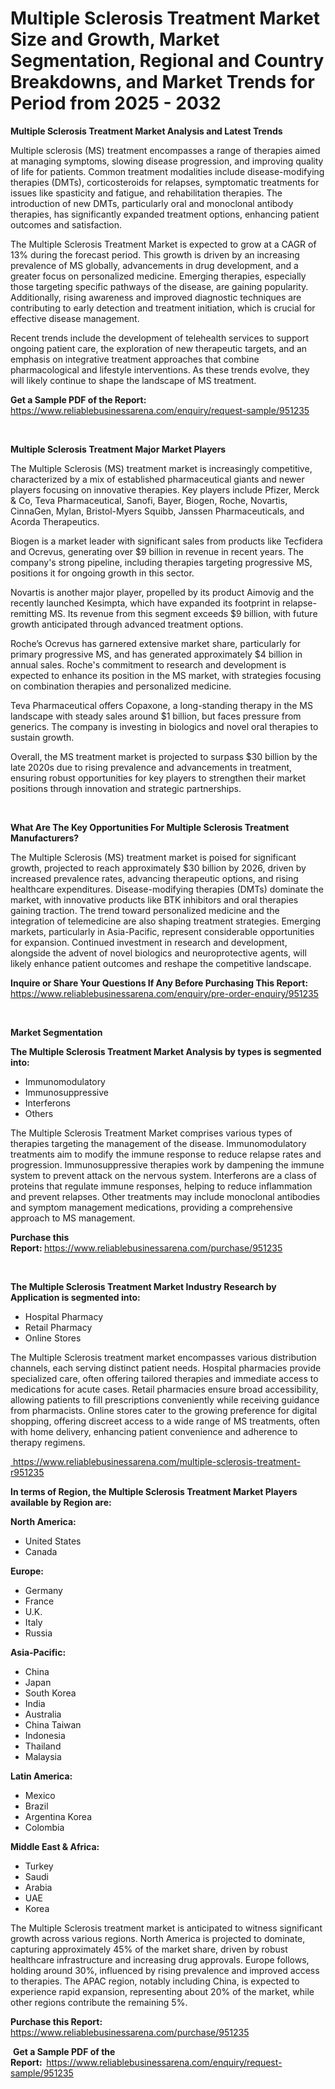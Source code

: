 <p><h1>Multiple Sclerosis Treatment Market Size and Growth, Market Segmentation, Regional and Country Breakdowns, and Market Trends for Period from 2025 -  2032</h1></p><p><strong>Multiple Sclerosis Treatment Market Analysis and Latest Trends</strong></p>
<p><p>Multiple sclerosis (MS) treatment encompasses a range of therapies aimed at managing symptoms, slowing disease progression, and improving quality of life for patients. Common treatment modalities include disease-modifying therapies (DMTs), corticosteroids for relapses, symptomatic treatments for issues like spasticity and fatigue, and rehabilitation therapies. The introduction of new DMTs, particularly oral and monoclonal antibody therapies, has significantly expanded treatment options, enhancing patient outcomes and satisfaction.</p><p>The Multiple Sclerosis Treatment Market is expected to grow at a CAGR of 13% during the forecast period. This growth is driven by an increasing prevalence of MS globally, advancements in drug development, and a greater focus on personalized medicine. Emerging therapies, especially those targeting specific pathways of the disease, are gaining popularity. Additionally, rising awareness and improved diagnostic techniques are contributing to early detection and treatment initiation, which is crucial for effective disease management.</p><p>Recent trends include the development of telehealth services to support ongoing patient care, the exploration of new therapeutic targets, and an emphasis on integrative treatment approaches that combine pharmacological and lifestyle interventions. As these trends evolve, they will likely continue to shape the landscape of MS treatment.</p></p>
<p><strong>Get a Sample PDF of the Report:&nbsp;</strong> <a href="https://www.reliablebusinessarena.com/enquiry/request-sample/951235?utm_campaign=2728&utm_medium=2&utm_source=Github&utm_content=ia&utm_term=17042025&utm_id=multiple-sclerosis-treatment">https://www.reliablebusinessarena.com/enquiry/request-sample/951235</a></p>
<p>&nbsp;</p>
<p><strong>Multiple Sclerosis Treatment Major Market Players</strong></p>
<p><p>The Multiple Sclerosis (MS) treatment market is increasingly competitive, characterized by a mix of established pharmaceutical giants and newer players focusing on innovative therapies. Key players include Pfizer, Merck & Co, Teva Pharmaceutical, Sanofi, Bayer, Biogen, Roche, Novartis, CinnaGen, Mylan, Bristol-Myers Squibb, Janssen Pharmaceuticals, and Acorda Therapeutics.</p><p>Biogen is a market leader with significant sales from products like Tecfidera and Ocrevus, generating over $9 billion in revenue in recent years. The company's strong pipeline, including therapies targeting progressive MS, positions it for ongoing growth in this sector.</p><p>Novartis is another major player, propelled by its product Aimovig and the recently launched Kesimpta, which have expanded its footprint in relapse-remitting MS. Its revenue from this segment exceeds $9 billion, with future growth anticipated through advanced treatment options.</p><p>Roche’s Ocrevus has garnered extensive market share, particularly for primary progressive MS, and has generated approximately $4 billion in annual sales. Roche's commitment to research and development is expected to enhance its position in the MS market, with strategies focusing on combination therapies and personalized medicine.</p><p>Teva Pharmaceutical offers Copaxone, a long-standing therapy in the MS landscape with steady sales around $1 billion, but faces pressure from generics. The company is investing in biologics and novel oral therapies to sustain growth.</p><p>Overall, the MS treatment market is projected to surpass $30 billion by the late 2020s due to rising prevalence and advancements in treatment, ensuring robust opportunities for key players to strengthen their market positions through innovation and strategic partnerships.</p></p>
<p>&nbsp;</p>
<p><strong>What Are The Key Opportunities For Multiple Sclerosis Treatment Manufacturers?</strong></p>
<p><p>The Multiple Sclerosis (MS) treatment market is poised for significant growth, projected to reach approximately $30 billion by 2026, driven by increased prevalence rates, advancing therapeutic options, and rising healthcare expenditures. Disease-modifying therapies (DMTs) dominate the market, with innovative products like BTK inhibitors and oral therapies gaining traction. The trend toward personalized medicine and the integration of telemedicine are also shaping treatment strategies. Emerging markets, particularly in Asia-Pacific, represent considerable opportunities for expansion. Continued investment in research and development, alongside the advent of novel biologics and neuroprotective agents, will likely enhance patient outcomes and reshape the competitive landscape.</p></p>
<p><strong>Inquire or Share Your Questions If Any Before Purchasing This Report:</strong> <a href="https://www.reliablebusinessarena.com/enquiry/pre-order-enquiry/951235?utm_campaign=2728&utm_medium=2&utm_source=Github&utm_content=ia&utm_term=17042025&utm_id=multiple-sclerosis-treatment">https://www.reliablebusinessarena.com/enquiry/pre-order-enquiry/951235</a></p>
<p>&nbsp;</p>
<p><strong>Market Segmentation</strong></p>
<p><strong>The Multiple Sclerosis Treatment Market Analysis by types is segmented into:</strong></p>
<p><ul><li>Immunomodulatory</li><li>Immunosuppressive</li><li>Interferons</li><li>Others</li></ul></p>
<p><p>The Multiple Sclerosis Treatment Market comprises various types of therapies targeting the management of the disease. Immunomodulatory treatments aim to modify the immune response to reduce relapse rates and progression. Immunosuppressive therapies work by dampening the immune system to prevent attack on the nervous system. Interferons are a class of proteins that regulate immune responses, helping to reduce inflammation and prevent relapses. Other treatments may include monoclonal antibodies and symptom management medications, providing a comprehensive approach to MS management.</p></p>
<p><strong>Purchase this Report:&nbsp;</strong><a href="https://www.reliablebusinessarena.com/purchase/951235?utm_campaign=2728&utm_medium=2&utm_source=Github&utm_content=ia&utm_term=17042025&utm_id=multiple-sclerosis-treatment">https://www.reliablebusinessarena.com/purchase/951235</a></p>
<p>&nbsp;</p>
<p><strong>The Multiple Sclerosis Treatment Market Industry Research by Application is segmented into:</strong></p>
<p><ul><li>Hospital Pharmacy</li><li>Retail Pharmacy</li><li>Online Stores</li></ul></p>
<p><p>The Multiple Sclerosis treatment market encompasses various distribution channels, each serving distinct patient needs. Hospital pharmacies provide specialized care, often offering tailored therapies and immediate access to medications for acute cases. Retail pharmacies ensure broad accessibility, allowing patients to fill prescriptions conveniently while receiving guidance from pharmacists. Online stores cater to the growing preference for digital shopping, offering discreet access to a wide range of MS treatments, often with home delivery, enhancing patient convenience and adherence to therapy regimens.</p></p>
<p><a href="https://www.reliablebusinessarena.com/multiple-sclerosis-treatment-r951235?utm_campaign=2728&utm_medium=2&utm_source=Github&utm_content=ia&utm_term=17042025&utm_id=multiple-sclerosis-treatment">&nbsp;https://www.reliablebusinessarena.com/multiple-sclerosis-treatment-r951235</a></p>
<p><strong>In terms of Region, the Multiple Sclerosis Treatment Market Players available by Region are:</strong></p>
<p>
    <p> <strong> North America: </strong>
        <ul>
            <li>United States</li>
            <li>Canada</li>
        </ul>
        </p> 
    <p> <strong> Europe: </strong>
        <ul>
            <li>Germany</li>
            <li>France</li>
            <li>U.K.</li>
            <li>Italy</li>
            <li>Russia</li>
        </ul>
        </p> 
    <p> <strong> Asia-Pacific: </strong>
        <ul>
            <li>China</li>
            <li>Japan</li>
            <li>South Korea</li>
            <li>India</li>
            <li>Australia</li>
            <li>China Taiwan</li>
            <li>Indonesia</li>
            <li>Thailand</li>
            <li>Malaysia</li>
        </ul>
        </p> 
    <p> <strong> Latin America: </strong>
        <ul>
            <li>Mexico</li>
            <li>Brazil</li>
            <li>Argentina Korea</li>
            <li>Colombia</li>
        </ul>
        </p> 
    <p> <strong> Middle East & Africa: </strong>
        <ul>
            <li>Turkey</li>
            <li>Saudi</li>
            <li>Arabia</li>
            <li>UAE</li>
            <li>Korea</li>
        </ul>
    </p>
    </p>
<p><p>The Multiple Sclerosis treatment market is anticipated to witness significant growth across various regions. North America is projected to dominate, capturing approximately 45% of the market share, driven by robust healthcare infrastructure and increasing drug approvals. Europe follows, holding around 30%, influenced by rising prevalence and improved access to therapies. The APAC region, notably including China, is expected to experience rapid expansion, representing about 20% of the market, while other regions contribute the remaining 5%.</p></p>
<p><strong>Purchase this Report: </strong><a href="https://www.reliablebusinessarena.com/purchase/951235?utm_campaign=2728&utm_medium=2&utm_source=Github&utm_content=ia&utm_term=17042025&utm_id=multiple-sclerosis-treatment">https://www.reliablebusinessarena.com/purchase/951235</a></p>
<p>&nbsp;<strong>Get a Sample PDF of the Report:&nbsp;&nbsp;</strong><a href="https://www.reliablebusinessarena.com/enquiry/request-sample/951235?utm_campaign=2728&utm_medium=2&utm_source=Github&utm_content=ia&utm_term=17042025&utm_id=multiple-sclerosis-treatment">https://www.reliablebusinessarena.com/enquiry/request-sample/951235</a></p>
<p><strong></strong></p>
<p><p></p><p></p><p></p></p>